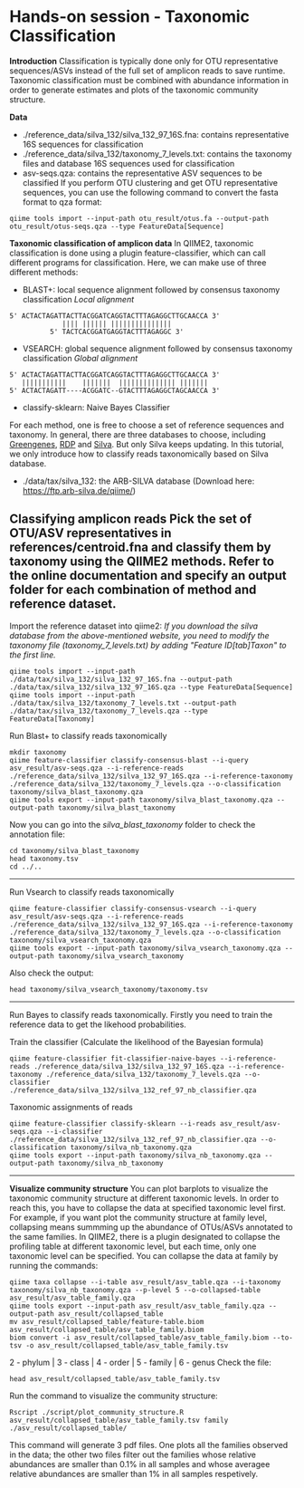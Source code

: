 # Hands-on session - Taxonomic Classification


**Introduction**
Classification is typically done only for OTU representative sequences/ASVs instead of the full set of amplicon reads to save runtime. Taxonomic classification must be combined with abundance information in order to generate estimates and plots of the taxonomic community structure.

**Data**
- ./reference_data/silva_132/silva_132_97_16S.fna: contains representative 16S sequences for classification
- ./reference_data/silva_132/taxonomy_7_levels.txt: contains the taxonomy files and database 16S sequences used for classification
- asv-seqs.qza: contains the representative ASV sequences to be classified
If you perform OTU clustering and get OTU representative sequences, you can use the following command to convert the fasta format to qza format:
```
qiime tools import --input-path otu_result/otus.fa --output-path otu_result/otus-seqs.qza --type FeatureData[Sequence]
```

**Taxonomic classification of amplicon data**
In QIIME2, taxonomic classification is done using a plugin feature-classifier, which can call different programs for classification. Here, we can make use of three different methods:
- BLAST+: local sequence alignment followed by consensus taxonomy classification
*Local alignment*
```
5' ACTACTAGATTACTTACGGATCAGGTACTTTAGAGGCTTGCAACCA 3' 
             |||| |||||| |||||||||||||||
          5' TACTCACGGATGAGGTACTTTAGAGGC 3'
```
- VSEARCH: global sequence alignment followed by consensus taxonomy classification
*Global alignment*
```
5' ACTACTAGATTACTTACGGATCAGGTACTTTAGAGGCTTGCAACCA 3'
   |||||||||||    |||||||  |||||||||||||| |||||||
5' ACTACTAGATT----ACGGATC--GTACTTTAGAGGCTAGCAACCA 3'
```
- classify-sklearn: Naive Bayes Classifier

For each method, one is free to choose a set of reference sequences and taxonomy. In general, there are three databases to choose, including [Greengenes], [RDP] and [Silva]. But only Silva keeps updating. In this tutorial, we only introduce how to classify reads taxonomically based on Silva database.
- ./data/tax/silva_132: the ARB-SILVA database (Download here: https://ftp.arb-silva.de/qiime/)


**Classifying amplicon reads**
Pick the set of OTU/ASV representatives in references/centroid.fna and classify them by taxonomy using the QIIME2 methods. Refer to the online documentation and specify an output folder for each combination of method and reference dataset.
----

Import the reference dataset into qiime2:
*If you download the silva database from the above-mentioned website, you need to modify the taxonomy file (taxonomy_7_levels.txt) by adding "Feature ID[tab]Taxon" to the first line.*
```
qiime tools import --input-path ./data/tax/silva_132/silva_132_97_16S.fna --output-path ./data/tax/silva_132/silva_132_97_16S.qza --type FeatureData[Sequence]
qiime tools import --input-path ./data/tax/silva_132/taxonomy_7_levels.txt --output-path ./data/tax/silva_132/taxonomy_7_levels.qza --type FeatureData[Taxonomy]
```

Run Blast+ to classify reads taxonomically
```
mkdir taxonomy
qiime feature-classifier classify-consensus-blast --i-query asv_result/asv-seqs.qza --i-reference-reads ./reference_data/silva_132/silva_132_97_16S.qza --i-reference-taxonomy ./reference_data/silva_132/taxonomy_7_levels.qza --o-classification taxonomy/silva_blast_taxonomy.qza
qiime tools export --input-path taxonomy/silva_blast_taxonomy.qza --output-path taxonomy/silva_blast_taxonomy
```
Now you can go into the *silva_blast_taxonomy* folder to check the annotation file:
```
cd taxonomy/silva_blast_taxonomy
head taxonomy.tsv
cd ../..
```

----


Run Vsearch to classify reads taxonomically
```
qiime feature-classifier classify-consensus-vsearch --i-query asv_result/asv-seqs.qza --i-reference-reads ./reference_data/silva_132/silva_132_97_16S.qza --i-reference-taxonomy ./reference_data/silva_132/taxonomy_7_levels.qza --o-classification taxonomy/silva_vsearch_taxonomy.qza
qiime tools export --input-path taxonomy/silva_vsearch_taxonomy.qza --output-path taxonomy/silva_vsearch_taxonomy
```
Also check the output:
```
head taxonomy/silva_vsearch_taxonomy/taxonomy.tsv
```

----


Run Bayes to classify reads taxonomically. Firstly you need to train the reference data to get the likehood probabilities.

Train the classifier (Calculate the likelihood of the Bayesian formula)
```
qiime feature-classifier fit-classifier-naive-bayes --i-reference-reads ./reference_data/silva_132/silva_132_97_16S.qza --i-reference-taxonomy ./reference_data/silva_132/taxonomy_7_levels.qza --o-classifier ./reference_data/silva_132/silva_132_ref_97_nb_classifier.qza
```
Taxonomic assignments of reads
```
qiime feature-classifier classify-sklearn --i-reads asv_result/asv-seqs.qza --i-classifier ./reference_data/silva_132/silva_132_ref_97_nb_classifier.qza --o-classification taxonomy/silva_nb_taxonomy.qza
qiime tools export --input-path taxonomy/silva_nb_taxonomy.qza --output-path taxonomy/silva_nb_taxonomy
```
----
**Visualize community structure**
You can plot barplots to visualize the taxonomic community structure at different taxonomic levels. In order to reach this, you have to collapse the data at specified taxonomic level first. For example, if you want plot the community structure at family level, collapsing means summming up the abundance of OTUs/ASVs annotated to the same families. In QIIME2, there is a plugin designated to collapse the profiling table at different taxonomic level, but each time, only one taxonomic level can be specified. You can collapse the data at family by running the commands:
```
qiime taxa collapse --i-table asv_result/asv_table.qza --i-taxonomy taxonomy/silva_nb_taxonomy.qza --p-level 5 --o-collapsed-table asv_result/asv_table_family.qza
qiime tools export --input-path asv_result/asv_table_family.qza --output-path asv_result/collapsed_table
mv asv_result/collapsed_table/feature-table.biom asv_result/collapsed_table/asv_table_family.biom
biom convert -i asv_result/collapsed_table/asv_table_family.biom --to-tsv -o asv_result/collapsed_table/asv_table_family.tsv
```
2 - phylum | 3 - class |  4 - order | 5 - family | 6 - genus
Check the file:
```
head asv_result/collapsed_table/asv_table_family.tsv
```
Run the command to visualize the community structure:
```
Rscript ./script/plot_community_structure.R asv_result/collapsed_table/asv_table_family.tsv family ./asv_result/collapsed_table/
```
This command will generate 3 pdf files. One plots all the families observed in the data; the other two files filter out the families whose relative abundances are smaller than 0.1% in all samples and whose averagee relative abundances are smaller than 1% in all samples respetively.




[Greengenes]: <https://greengenes.secondgenome.com/>
[RDP]: <https://rdp.cme.msu.edu/>
[Silva]: <https://www.arb-silva.de>